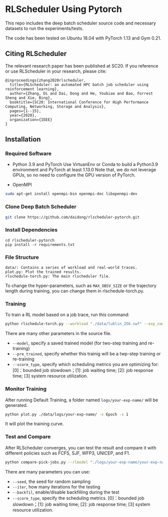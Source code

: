 # RLScheduler Using Pytorch
This repo includes the deep batch scheduler source code and necessary datasets to run the experiments/tests. 

The code has been tested on Ubuntu 18.04 with PyTorch 1.13 and Gym 0.21. 
## Citing RLScheduler
The relevant research paper has been published at SC20. If you reference or use RLScheduler in your research, please cite:

```
@inproceedings{zhang2020rlscheduler,
  title={RLScheduler: an automated HPC batch job scheduler using reinforcement learning},
  author={Zhang, Di and Dai, Dong and He, Youbiao and Bao, Forrest Sheng and Xie, Bing},
  booktitle={SC20: International Conference for High Performance Computing, Networking, Storage and Analysis},
  pages={1--15},
  year={2020},
  organization={IEEE}
}
```

## Installation
### Required Software
* Python 3.9 and PyTorch
Use VirtuanEnv or Conda to build a Python3.9 environment and PyTorch at least 1.13.0
Note that, we do not leverage GPUs, so no need to configure the GPU version of PyTorch.

* OpenMPI 
```bash
sudo apt-get install openmpi-bin openmpi-doc libopenmpi-dev
```

### Clone Deep Batch Scheduler
```bash
git clone https://github.com/daidong/rlscheduler-pytorch.git
```

### Install Dependencies
```shell script
cd rlscheduler-pytorch
pip install -r requirements.txt
```

### File Structure

```
data/: Contains a series of workload and real-world traces.
plot.py: Plot the trained results.
rlschedule-torch.py: The main rlscheduler file.
```

To change the hyper-parameters, such as `MAX_OBSV_SIZE` or the trajectory length during training, you can change them in rlschedule-torch.py.

### Training
To train a RL model based on a job trace, run this command:
```bash
python rlschedule-torch.py --workload "./data/lublin_256.swf" --exp_name your-exp-name --trajs 500 --seed 0 --cpu 4
```

There are many other parameters in the source file.
* `--model`, specify a saved trained model (for two-step training and re-training)
* `--pre_trained`, specify whether this trainig will be a twp-step training or re-training
* `--score_type`, specify which scheduling metrics you are optimizing for: [0]：bounded job slowdown；[1]: job waiting time; [2]: job response time; [3] system resource utilization.

### Monitor Training 

After running Default Training, a folder named `logs/your-exp-name/` will be generated. 

```bash
python plot.py ./data/logs/your-exp-name/ -x Epoch -s 1
```

It will plot the training curve.

### Test and Compare

After RLScheduler converges, you can test the result and compare it with different policies such as FCFS, SJF, WFP3, UNICEP, and F1.

```bash
python compare-pick-jobs.py --rlmodel "./logs/your-exp-name/your-exp-name_s0/" --workload "./data/lublin_256.swf" --len 2048 --iter 10
```
There are many parameters you can use:
* `--seed`, the seed for random sampling
* `--iter`, how many iterations for the testing
* `--backfil`, enable/disable backfilling during the test
* `--score_type`, specify the scheduling metrics. [0]：bounded job slowdown；[1]: job waiting time; [2]: job response time; [3] system resource utilization.